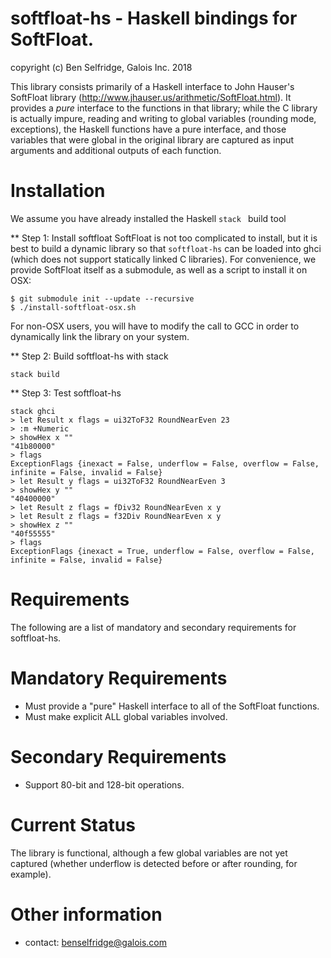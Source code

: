 softfloat-hs - Haskell bindings for SoftFloat.
===

copyright (c) Ben Selfridge, Galois Inc. 2018

This library consists primarily of a Haskell interface to John Hauser's SoftFloat
library (http://www.jhauser.us/arithmetic/SoftFloat.html). It provides a *pure*
interface to the functions in that library; while the C library is actually impure,
reading and writing to global variables (rounding mode, exceptions), the Haskell
functions have a pure interface, and those variables that were global in the original
library are captured as input arguments and additional outputs of each function.

Installation
===

We assume you have already installed the Haskell `stack ` build tool

** Step 1: Install softfloat
SoftFloat is not too complicated to install, but it is best to build a dynamic
library so that `softfloat-hs` can be loaded into ghci (which does not support
statically linked C libraries). For convenience, we provide SoftFloat itself as a
submodule, as well as a script to install it on OSX:
```shell
$ git submodule init --update --recursive
$ ./install-softfloat-osx.sh
```
For non-OSX users, you will have to modify the call to GCC in order to dynamically
link the library on your system.

** Step 2: Build softfloat-hs with stack
```shell
stack build
```

** Step 3: Test softfloat-hs
```shell
stack ghci
> let Result x flags = ui32ToF32 RoundNearEven 23
> :m +Numeric
> showHex x ""
"41b80000"
> flags
ExceptionFlags {inexact = False, underflow = False, overflow = False, infinite = False, invalid = False}
> let Result y flags = ui32ToF32 RoundNearEven 3
> showHex y ""
"40400000"
> let Result z flags = fDiv32 RoundNearEven x y
> let Result z flags = f32Div RoundNearEven x y
> showHex z ""
"40f55555"
> flags
ExceptionFlags {inexact = True, underflow = False, overflow = False, infinite = False, invalid = False}
```

Requirements
===

The following are a list of mandatory and secondary requirements for softfloat-hs.

Mandatory Requirements
===

- Must provide a "pure" Haskell interface to all of the SoftFloat functions.
- Must make explicit ALL global variables involved.

Secondary Requirements
===

- Support 80-bit and 128-bit operations.

Current Status
===

The library is functional, although a few global variables are not yet captured
(whether underflow is detected before or after rounding, for example).

Other information
===

* contact: benselfridge@galois.com
